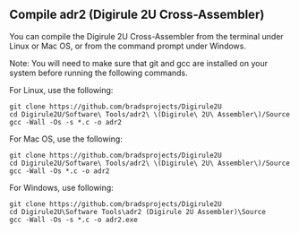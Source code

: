 Compile adr2 (Digirule 2U Cross-Assembler)
-------------------------------------------

You can compile the Digirule 2U Cross-Assembler from the terminal under Linux or Mac OS, or from the command prompt under Windows.

Note: You will need to make sure that git and gcc are installed on your system before running the following commands.

For Linux, use the following:
```
git clone https://github.com/bradsprojects/Digirule2U
cd Digirule2U/Software\ Tools/adr2\ \(Digirule\ 2U\ Assembler\)/Source
gcc -Wall -Os -s *.c -o adr2
```

For Mac OS, use the following:
```
git clone https://github.com/bradsprojects/Digirule2U
cd Digirule2U/Software\ Tools/adr2\ \(Digirule\ 2U\ Assembler\)/Source
gcc -Wall -Os *.c -o adr2
```

For Windows, use following:
```
git clone https://github.com/bradsprojects/Digirule2U
cd Digirule2U\Software Tools\adr2 (Digirule 2U Assembler)\Source
gcc -Wall -Os -s *.c -o adr2.exe
```
